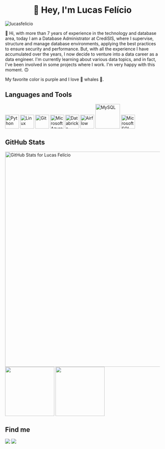<h1 align='center'>👋 Hey, I'm Lucas Felício</h1>

![lucasfelicio](https://github.com/lucasfelicio/lucasfelicio/assets/36642104/c31ad33a-c3e2-4d6d-9f9b-a55d5f41908e)

🙋 Hi, with more than 7 years of experience in the technology and database area, today I am a Database Administrator at CrediSIS, where I supervise, structure and manage database environments, applying the best practices to ensure security and performance.
But, with all the experience I have accumulated over the years, I now decide to venture into a data career as a data engineer. I'm currently learning about various data topics, and in fact, I've been involved in some projects where I work. I'm very happy with this moment. 🙃

My favorite color is purple and I love 🐋 whales 🐳.

Languages and Tools
---
<div>
  <img src="https://cdn.freebiesupply.com/logos/large/2x/python-5-logo-png-transparent.png" width="45" alt="Python">
  <img src="https://pngimg.com/uploads/linux/linux_PNG13.png" width="45" alt="Linux">
  <img src="https://git-scm.com/images/logos/downloads/Git-Icon-1788C.png" width="45" alt="Git">
  <img src="https://seeklogo.com/images/M/microsoft-azure-logo-2575D39E82-seeklogo.com.png" width="45" alt="Microsoft Azure">
  <img src="https://lh3.googleusercontent.com/j-urjH7S4JY9op3WIGELnPm_cBxin_zlzOWBQVIfILAaBbRNnl5HPuwWIFnhdJT2DsixEfL_whHngFzFSZ6Q=w240-h240" width="45" alt="Databricks">
  <img src="https://airflow.apache.org/docs/apache-airflow/1.10.15/_images/pin_large.png" width="45" alt="Airflow">
  <img src="https://1000logos.net/wp-content/uploads/2020/08/MySQL-Logo.png" width="80" alt="MySQL">
  <img src="https://i.pinimg.com/originals/00/47/41/004741d0cd8e7face0e44392387ac18c.png" width="45" alt="Microsoft SQL Server">
</div>


GitHub Stats
---

<img src="https://github-readme-stats.vercel.app/api?username=lucasfelicio&show_icons=true&include_all_commits=true&count_private=true&theme=jolly&hide_border=true&layout=compact" alt="GitHub Stats for Lucas Felício" width="700">
<div>
  <img loading="lazy" height="160em" src="https://github-readme-stats.vercel.app/api/top-langs/?username=lucasfelicio&theme=jolly&show_icons=true&hide_border=true&layout=compact">
  <img loading="lazy" height="160em" src="https://github-readme-streak-stats.herokuapp.com/?user=lucasfelicio&theme=jolly&hide_border=true">
</div>

Find me
---

<div>
  <a href="https://www.linkedin.com/in/lucasfeliccio" target="_blank"><img loading="lazy" src="https://img.shields.io/badge/-LinkedIn-%230077B5?style=for-the-badge&logo=linkedin&logoColor=white" target="_blank"></a> 
  <a href="https://instagram.com/lucasfeliccio" target="_blank"><img loading="lazy" src="https://img.shields.io/badge/-Instagram-%23E4405F?style=for-the-badge&logo=instagram&logoColor=white" target="_blank"></a>
</div>
